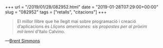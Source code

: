 +++
url = "/2019/01/28/082952.html"
date = "2019-01-28T07:29:00+00:00"
slug = "082952"
tags = ["retalls", "citacions"]
+++

> El millor llibre que he llegit mai sobre programació i creació d’aplicacions és *Lliçons americanes: sis propostes per al pròxim mil·lenni* d’Italo Calvino.

—[Brent Simmons](http://inessential.com/2019/01/27/the_best_book_ive_ever_read_on_programmi)

